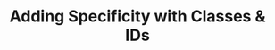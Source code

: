 ---
class: 'web-design'
title: 'Adding Specificity with Classes & IDs'
youtube: 'PzboFBOeazM'
order: 19
length: 314
---